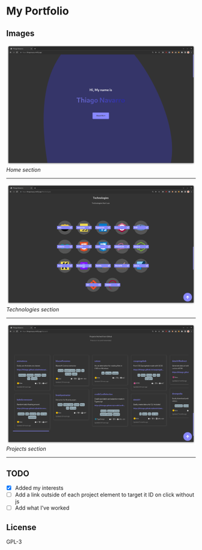 # My Portfolio

## Images
![Home](image/home.png)
_Home section_

---
![Technologies](image/technologies.png)
_Technologies section_

---
![Projects](image/projects.png)
_Projects section_

---
## TODO

- [x] Added my interests
- [ ] Add a link outside of each project element to target it ID on click without js
- [ ] Add what I've worked

## License

GPL-3
